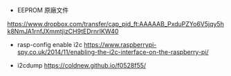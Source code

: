 

* EEPROM 原廠文件

https://www.dropbox.com/transfer/cap_pid_ft:AAAAAB_PxduPZYo6V5jqy5hk8NmJA1rnfJXmmtjizCH9tEDrnrIKW40

* rasp-config enable i2c
https://www.raspberrypi-spy.co.uk/2014/11/enabling-the-i2c-interface-on-the-raspberry-pi/

* i2cdump 
https://coldnew.github.io/f0528f55/


